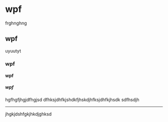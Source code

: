 # wpf 
frghnghng
## wpf
uyuutyt
### wpf
#### wpf
##### wpf
hgfhgfjhgjdfhgjsd
dfhksjdhfkjshdkfjhskdjhfksjdhfkjhsdk
sdfhsdjh
________________________
jhgkjdshfgkjhkdjghksd
